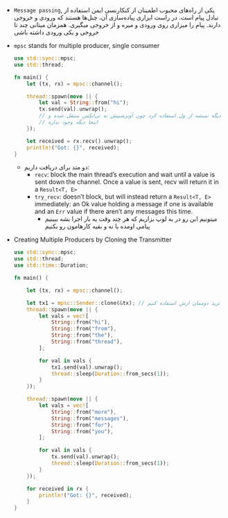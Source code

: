 
* `Message passing`, یکی از راه‌های محبوب اطمینان از کنکارنسی ایمن استفاده از تبادل پیام است. در راست ابزاری پیاده‌سازی آن، چنل‌ها هستند که ورودی و خروجی دارند. پیام را میزاری روی ورودی و میره و از خروجی میگیری. همزمان میتانی چند تا خروجی و یکی ورودی داشته باشی
* `mpsc` stands for multiple producer, single consumer
    ```rust
    use std::sync::mpsc;
    use std::thread;

    fn main() {
        let (tx, rx) = mpsc::channel();

        thread::spawn(move || {
            let val = String::from("hi");
            tx.send(val).unwrap();
            // اینجا دیگه نمیشه از وَل استفاده کرد چون آونرشیپش به تی‌ایکس منتقل شده و
            // اینجا دیگه وجود نداره
        });

        let received = rx.recv().unwrap();
        println!("Got: {}", received);
    }
    ```
    * دو متد برای دریافت داریم:
        * `recv`: block the main thread’s execution and wait until a value is sent down the channel. Once a value is sent, recv will return it in a `Result<T, E>`
        * `try_recv`: doesn’t block, but will instead return a `Result<T, E>` immediately: an Ok value holding a message if one is available and an `Err` value if there aren’t any messages this time.
            * میتونیم این رو در یه لوپ بزاریم که هر چند وقت یه بار اجرا بشه ببینیم پیامی اومده یا نه و بقیه کارهامون رو 
            بکنیم

* Creating Multiple Producers by Cloning the Transmitter
    ```rust
    use std::sync::mpsc;
    use std::thread;
    use std::time::Duration;

    fn main() {

        let (tx, rx) = mpsc::channel();

        let tx1 = mpsc::Sender::clone(&tx); // اینطوری کلون از نی‌ایکس می‌گیریم تا در ترید دوممان ازش استفاده کنیم
        thread::spawn(move || {
            let vals = vec![
                String::from("hi"),
                String::from("from"),
                String::from("the"),
                String::from("thread"),
            ];

            for val in vals {
                tx1.send(val).unwrap();
                thread::sleep(Duration::from_secs(1));
            }
        });

        thread::spawn(move || {
            let vals = vec![
                String::from("more"),
                String::from("messages"),
                String::from("for"),
                String::from("you"),
            ];

            for val in vals {
                tx.send(val).unwrap();
                thread::sleep(Duration::from_secs(1));
            }
        });

        for received in rx {
            println!("Got: {}", received);
        }
    }
    ```